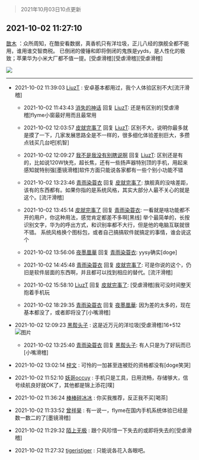 > 2021年10月03日10点更新
<link rel="stylesheet" href="https://cdn.jsdelivr.net/gh/taotie6/sampleJSON@main/css/photo_show.css">
<meta name="referrer" content="no-referrer" />


 ## 2021-10-02 11:27:10 

 [㪚木](https://www.coolapk.com/feed/30406631?shareKey=NTMwYzA4ZDM4NzgzNjE1N2Q5MDI~) ：众所周知，在酷安看数据，真香机只有洋垃圾，正儿八经的旗舰全都不能用，谁用谁交智商税。
已倒闭的傻锤和即将倒闭的鬼族是yyds，是人性化的极致；苹果华为小米大厂都不值一提。[受虐滑稽][受虐滑稽][受虐滑稽] 

<div class="album">
<img class="img-item" src="https://image.coolapk.com/feed/2019/0413/20/1081091_1555160214_1508@450x250.gif" />
</div>

 ------- 

- 2021-10-02 11:39:03 [LiuzT](uid=2145927) : 安卓基本都用过，我个人体验区别不大[流汗滑稽] 

    - 2021-10-02 11:43:43 [消失的神话](uid=880762) 回复 [LiuzT](uid=2145927): 还是有区别的[受虐滑稽]flyme小窗最好用而且最常用 

    - 2021-10-02 12:03:57 [皮就完事了](uid=1485758) 回复 [LiuzT](uid=2145927): 区别不大，说明你最多就是摸了一下，几家发展思路全是不一样的，很多细化体验差别巨大，多攒点钱买几台吧[机智] 

    - 2021-10-02 12:09:27 [我不是我没有别瞎说啊](uid=2231912) 回复 [LiuzT](uid=2145927): 区别还是有的，比如说120W快充，超长焦，还有一些扬声器特别顶的手机，用起来感知就特别强[墨镜滑稽]软件方面只能说各家都有一些个别小功能不错 

    - 2021-10-02 13:23:46 [青雨染蓑衣](uid=1535940) 回复 [皮就完事了](uid=1485758): 旗舰真的没啥差距，该有的东西都有。如果你指的是系统风格，其实大部分人最不关心的就是这个。[流汗滑稽] 

    - 2021-10-02 13:45:14 [皮就完事了](uid=1485758) 回复 [青雨染蓑衣](uid=1535940): 一看就是啥功能都不开的用户，你这种用法，感觉肯定都差不多啊[黑线]
举个最简单的，长按识别文字，华为的呼出方式，和识别率都不大行，但是他的电脑互联就很不错。
系统风格换个图标包，或者自己搞搞软件就搞定的事情，谁会说这个 

    - 2021-10-02 13:56:06 [夜墨凰華](uid=2638170) 回复 [青雨染蓑衣](uid=1535940): yysy确实[doge] 

    - 2021-10-02 14:45:48 [青雨染蓑衣](uid=1535940) 回复 [皮就完事了](uid=1485758): 可是你说的这个，仍旧是软件层面的东西啊，并且都可以找到相应的替代。[流汗滑稽] 

    - 2021-10-02 15:58:10 [LiuzT](uid=2145927) 回复 [皮就完事了](uid=1485758): [受虐滑稽]我可没时间整天抱着手机玩 

    - 2021-10-02 18:29:35 [青雨染蓑衣](uid=1535940) 回复 [夜墨凰華](uid=2638170): 因为差的太多的，现在基本都没了，或者即将没了[小嘴滑稽] 

- 2021-10-02 12:09:23 [黑帮头子](uid=2838832) : 这是近万元的洋垃圾[受虐滑稽]16+512 ![图片](https://image.coolapk.com/feed/2021/1002/12/2838832_437b0727_7762_4904@1080x2400.jpeg)

    - 2021-10-02 13:25:40 [青雨染蓑衣](uid=1535940) 回复 [黑帮头子](uid=2838832): 有人只是为了好玩而已[小嘴滑稽] 

- 2021-10-02 13:02:14 [梓文](uid=2075001) : 可怜的一加甚至连被贬的资格都没有[doge笑哭] 

- 2021-10-02 11:52:10 [妖哥occuy](uid=1388591) : 手机只是工具，日用流畅，存储够大，信号续航良好就OK了，其他都是锦上添花[噗] 

- 2021-10-02 11:36:24 [棒棒碎冰冰](uid=13582511) : 你买我推荐，反正我不买[喝茶] 

- 2021-10-02 11:33:52 [曾祥昊](uid=6695078) : 有一说一，flyme在国内手机系统体验已经是数一数二的了[墨镜滑稽] 

- 2021-10-02 11:29:32 [陌上无极](uid=1205770) : 跟个风珍惜一下失去的或即将失去的[受虐滑稽] 

- 2021-10-02 11:27:32 [tigeristiger](uid=479695) : 只能说各花入各眼吧。 

